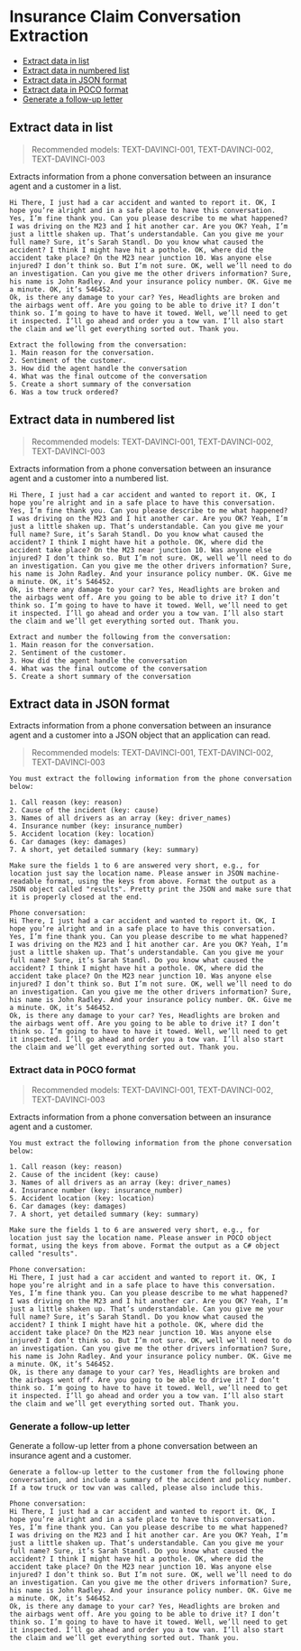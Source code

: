 # Insurance Claim Conversation Extraction

- [Extract data in list](#extract-data-in-list)
- [Extract data in numbered list](#extract-data-in-numbered-list)
- [Extract data in JSON format](#extract-data-in-json-format)
- [Extract data in POCO format](#extract-data-in-poco-format)
- [Generate a follow-up letter](#generate-a-follow-up-letter)

## Extract data in list

> Recommended models: TEXT-DAVINCI-001, TEXT-DAVINCI-002, TEXT-DAVINCI-003

Extracts information from a phone conversation between an insurance agent and a customer in a list.

```text
Hi There, I just had a car accident and wanted to report it. OK, I hope you’re alright and in a safe place to have this conversation. Yes, I’m fine thank you. Can you please describe to me what happened? I was driving on the M23 and I hit another car. Are you OK? Yeah, I’m just a little shaken up. That’s understandable. Can you give me your full name? Sure, it’s Sarah Standl. Do you know what caused the accident? I think I might have hit a pothole. OK, where did the accident take place? On the M23 near junction 10. Was anyone else injured? I don’t think so. But I’m not sure. OK, well we’ll need to do an investigation. Can you give me the other drivers information? Sure, his name is John Radley. And your insurance policy number. OK. Give me a minute. OK, it’s 546452.
Ok, is there any damage to your car? Yes, Headlights are broken and the airbags went off. Are you going to be able to drive it? I don’t think so. I’m going to have to have it towed. Well, we’ll need to get it inspected. I’ll go ahead and order you a tow van. I’ll also start the claim and we’ll get everything sorted out. Thank you.

Extract the following from the conversation:
1. Main reason for the conversation.
2. Sentiment of the customer.
3. How did the agent handle the conversation
4. What was the final outcome of the conversation
5. Create a short summary of the conversation
6. Was a tow truck ordered?
```

## Extract data in numbered list

> Recommended models: TEXT-DAVINCI-001, TEXT-DAVINCI-002, TEXT-DAVINCI-003

Extracts information from a phone conversation between an insurance agent and a customer into a numbered list.

```text
Hi There, I just had a car accident and wanted to report it. OK, I hope you’re alright and in a safe place to have this conversation. Yes, I’m fine thank you. Can you please describe to me what happened? I was driving on the M23 and I hit another car. Are you OK? Yeah, I’m just a little shaken up. That’s understandable. Can you give me your full name? Sure, it’s Sarah Standl. Do you know what caused the accident? I think I might have hit a pothole. OK, where did the accident take place? On the M23 near junction 10. Was anyone else injured? I don’t think so. But I’m not sure. OK, well we’ll need to do an investigation. Can you give me the other drivers information? Sure, his name is John Radley. And your insurance policy number. OK. Give me a minute. OK, it’s 546452.
Ok, is there any damage to your car? Yes, Headlights are broken and the airbags went off. Are you going to be able to drive it? I don’t think so. I’m going to have to have it towed. Well, we’ll need to get it inspected. I’ll go ahead and order you a tow van. I’ll also start the claim and we’ll get everything sorted out. Thank you.

Extract and number the following from the conversation:
1. Main reason for the conversation.
2. Sentiment of the customer.
3. How did the agent handle the conversation
4. What was the final outcome of the conversation
5. Create a short summary of the conversation
```

## Extract data in JSON format

Extracts information from a phone conversation between an insurance agent and a customer into a JSON object that an application can read.

> Recommended models: TEXT-DAVINCI-001, TEXT-DAVINCI-002, TEXT-DAVINCI-003

```text
You must extract the following information from the phone conversation below:

1. Call reason (key: reason)
2. Cause of the incident (key: cause)
3. Names of all drivers as an array (key: driver_names)
4. Insurance number (key: insurance_number)
5. Accident location (key: location)
6. Car damages (key: damages)
7. A short, yet detailed summary (key: summary)

Make sure the fields 1 to 6 are answered very short, e.g., for location just say the location name. Please answer in JSON machine-readable format, using the keys from above. Format the output as a JSON object called "results". Pretty print the JSON and make sure that it is properly closed at the end.

Phone conversation:
Hi There, I just had a car accident and wanted to report it. OK, I hope you’re alright and in a safe place to have this conversation. Yes, I’m fine thank you. Can you please describe to me what happened? I was driving on the M23 and I hit another car. Are you OK? Yeah, I’m just a little shaken up. That’s understandable. Can you give me your full name? Sure, it’s Sarah Standl. Do you know what caused the accident? I think I might have hit a pothole. OK, where did the accident take place? On the M23 near junction 10. Was anyone else injured? I don’t think so. But I’m not sure. OK, well we’ll need to do an investigation. Can you give me the other drivers information? Sure, his name is John Radley. And your insurance policy number. OK. Give me a minute. OK, it’s 546452.
Ok, is there any damage to your car? Yes, Headlights are broken and the airbags went off. Are you going to be able to drive it? I don’t think so. I’m going to have to have it towed. Well, we’ll need to get it inspected. I’ll go ahead and order you a tow van. I’ll also start the claim and we’ll get everything sorted out. Thank you.
```

### Extract data in POCO format

> Recommended models: TEXT-DAVINCI-001, TEXT-DAVINCI-002, TEXT-DAVINCI-003

Extracts information from a phone conversation between an insurance agent and a customer.

```text
You must extract the following information from the phone conversation below:

1. Call reason (key: reason)
2. Cause of the incident (key: cause)
3. Names of all drivers as an array (key: driver_names)
4. Insurance number (key: insurance_number)
5. Accident location (key: location)
6. Car damages (key: damages)
7. A short, yet detailed summary (key: summary)

Make sure the fields 1 to 6 are answered very short, e.g., for location just say the location name. Please answer in POCO object format, using the keys from above. Format the output as a C# object called "results".

Phone conversation:
Hi There, I just had a car accident and wanted to report it. OK, I hope you’re alright and in a safe place to have this conversation. Yes, I’m fine thank you. Can you please describe to me what happened? I was driving on the M23 and I hit another car. Are you OK? Yeah, I’m just a little shaken up. That’s understandable. Can you give me your full name? Sure, it’s Sarah Standl. Do you know what caused the accident? I think I might have hit a pothole. OK, where did the accident take place? On the M23 near junction 10. Was anyone else injured? I don’t think so. But I’m not sure. OK, well we’ll need to do an investigation. Can you give me the other drivers information? Sure, his name is John Radley. And your insurance policy number. OK. Give me a minute. OK, it’s 546452.
Ok, is there any damage to your car? Yes, Headlights are broken and the airbags went off. Are you going to be able to drive it? I don’t think so. I’m going to have to have it towed. Well, we’ll need to get it inspected. I’ll go ahead and order you a tow van. I’ll also start the claim and we’ll get everything sorted out. Thank you.
```

### Generate a follow-up letter

Generate a follow-up letter from a phone conversation between an insurance agent and a customer.

```text
Generate a follow-up letter to the customer from the following phone conversation, and include a summary of the accident and policy number. If a tow truck or tow van was called, please also include this.

Phone conversation:
Hi There, I just had a car accident and wanted to report it. OK, I hope you’re alright and in a safe place to have this conversation. Yes, I’m fine thank you. Can you please describe to me what happened? I was driving on the M23 and I hit another car. Are you OK? Yeah, I’m just a little shaken up. That’s understandable. Can you give me your full name? Sure, it’s Sarah Standl. Do you know what caused the accident? I think I might have hit a pothole. OK, where did the accident take place? On the M23 near junction 10. Was anyone else injured? I don’t think so. But I’m not sure. OK, well we’ll need to do an investigation. Can you give me the other drivers information? Sure, his name is John Radley. And your insurance policy number. OK. Give me a minute. OK, it’s 546452.
Ok, is there any damage to your car? Yes, Headlights are broken and the airbags went off. Are you going to be able to drive it? I don’t think so. I’m going to have to have it towed. Well, we’ll need to get it inspected. I’ll go ahead and order you a tow van. I’ll also start the claim and we’ll get everything sorted out. Thank you.
```
